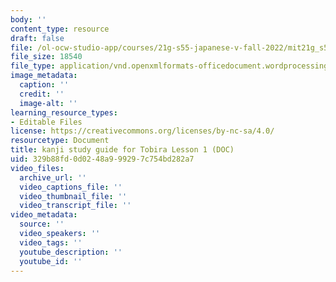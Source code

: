 ```yaml
---
body: ''
content_type: resource
draft: false
file: /ol-ocw-studio-app/courses/21g-s55-japanese-v-fall-2022/mit21g_s55_ksg01.docx
file_size: 18540
file_type: application/vnd.openxmlformats-officedocument.wordprocessingml.document
image_metadata:
  caption: ''
  credit: ''
  image-alt: ''
learning_resource_types:
- Editable Files
license: https://creativecommons.org/licenses/by-nc-sa/4.0/
resourcetype: Document
title: kanji study guide for Tobira Lesson 1 (DOC)
uid: 329b88fd-0d02-48a9-9929-7c754bd282a7
video_files:
  archive_url: ''
  video_captions_file: ''
  video_thumbnail_file: ''
  video_transcript_file: ''
video_metadata:
  source: ''
  video_speakers: ''
  video_tags: ''
  youtube_description: ''
  youtube_id: ''
---
```

